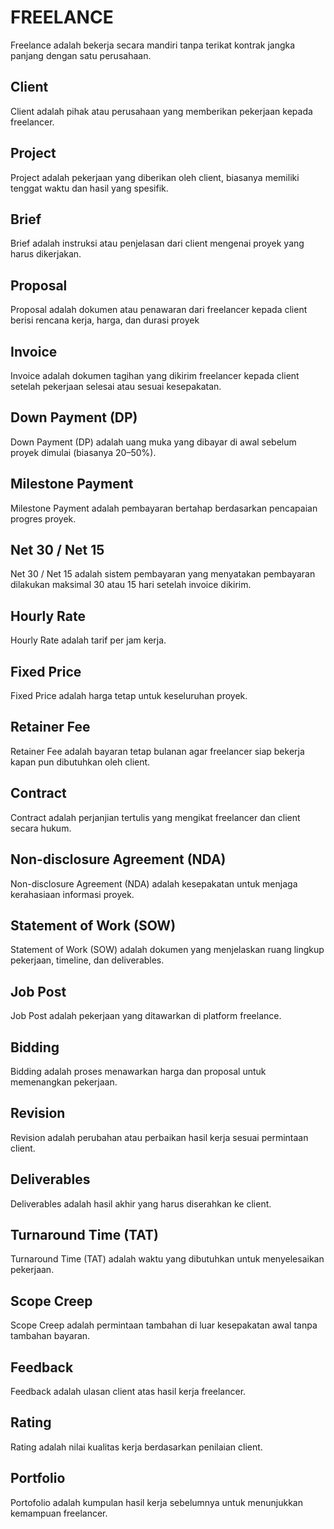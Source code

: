 # FREELANCE

Freelance adalah bekerja secara mandiri tanpa terikat kontrak jangka panjang dengan satu perusahaan.

## Client

Client adalah pihak atau perusahaan yang memberikan pekerjaan kepada freelancer.

## Project

Project adalah pekerjaan yang diberikan oleh client, biasanya memiliki tenggat waktu dan hasil yang spesifik.

## Brief

Brief adalah instruksi atau penjelasan dari client mengenai proyek yang harus dikerjakan.

## Proposal

Proposal adalah dokumen atau penawaran dari freelancer kepada client berisi rencana kerja, harga, dan durasi proyek

## Invoice

Invoice adalah dokumen tagihan yang dikirim freelancer kepada client setelah pekerjaan selesai atau sesuai kesepakatan.

## Down Payment (DP)

Down Payment (DP) adalah uang muka yang dibayar di awal sebelum proyek dimulai (biasanya 20–50%).

## Milestone Payment

Milestone Payment adalah pembayaran bertahap berdasarkan pencapaian progres proyek.

## Net 30 / Net 15

Net 30 / Net 15 adalah sistem pembayaran yang menyatakan pembayaran dilakukan maksimal 30 atau 15 hari setelah invoice dikirim.

## Hourly Rate

Hourly Rate adalah tarif per jam kerja.

## Fixed Price

Fixed Price adalah harga tetap untuk keseluruhan proyek.

## Retainer Fee

Retainer Fee adalah bayaran tetap bulanan agar freelancer siap bekerja kapan pun dibutuhkan oleh client.

## Contract

Contract adalah perjanjian tertulis yang mengikat freelancer dan client secara hukum.

## Non-disclosure Agreement (NDA)

Non-disclosure Agreement (NDA) adalah kesepakatan untuk menjaga kerahasiaan informasi proyek.

## Statement of Work (SOW)

Statement of Work (SOW) adalah dokumen yang menjelaskan ruang lingkup pekerjaan, timeline, dan deliverables.

## Job Post

Job Post adalah pekerjaan yang ditawarkan di platform freelance.

## Bidding

Bidding adalah proses menawarkan harga dan proposal untuk memenangkan pekerjaan.

## Revision

Revision adalah perubahan atau perbaikan hasil kerja sesuai permintaan client.

## Deliverables

Deliverables adalah hasil akhir yang harus diserahkan ke client.

## Turnaround Time (TAT)

Turnaround Time (TAT) adalah waktu yang dibutuhkan untuk menyelesaikan pekerjaan.

## Scope Creep

Scope Creep adalah permintaan tambahan di luar kesepakatan awal tanpa tambahan bayaran.

## Feedback

Feedback adalah ulasan client atas hasil kerja freelancer.

## Rating

Rating adalah nilai kualitas kerja berdasarkan penilaian client.

## Portfolio

Portofolio adalah kumpulan hasil kerja sebelumnya untuk menunjukkan kemampuan freelancer.